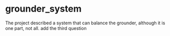 # grounder_system
The project described a system that can balance the grounder, although it is one part, not all.
add the third question
